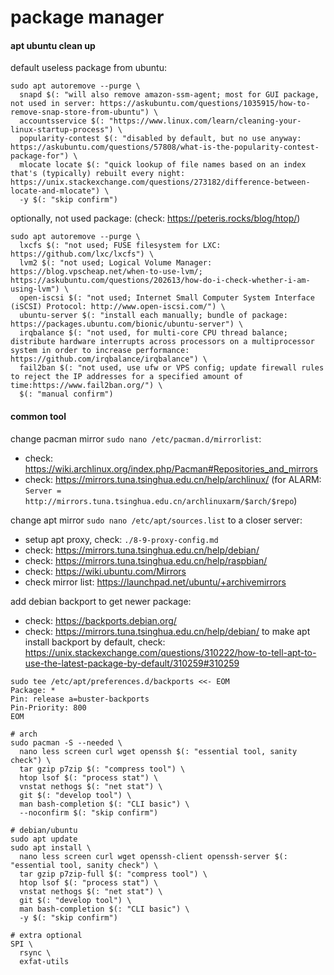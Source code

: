 # package manager


#### apt ubuntu clean up

default useless package from ubuntu:
```shell script
sudo apt autoremove --purge \
  snapd $(: "will also remove amazon-ssm-agent; most for GUI package, not used in server: https://askubuntu.com/questions/1035915/how-to-remove-snap-store-from-ubuntu") \
  accountsservice $(: "https://www.linux.com/learn/cleaning-your-linux-startup-process") \
  popularity-contest $(: "disabled by default, but no use anyway: https://askubuntu.com/questions/57808/what-is-the-popularity-contest-package-for") \
  mlocate locate $(: "quick lookup of file names based on an index that's (typically) rebuilt every night: https://unix.stackexchange.com/questions/273182/difference-between-locate-and-mlocate") \
  -y $(: "skip confirm")
```

optionally, not used package: (check: https://peteris.rocks/blog/htop/)
```shell script
sudo apt autoremove --purge \
  lxcfs $(: "not used; FUSE filesystem for LXC: https://github.com/lxc/lxcfs") \
  lvm2 $(: "not used; Logical Volume Manager: https://blog.vpscheap.net/when-to-use-lvm/; https://askubuntu.com/questions/202613/how-do-i-check-whether-i-am-using-lvm") \
  open-iscsi $(: "not used; Internet Small Computer System Interface (iSCSI) Protocol: http://www.open-iscsi.com/") \
  ubuntu-server $(: "install each manually; bundle of package: https://packages.ubuntu.com/bionic/ubuntu-server") \
  irqbalance $(: "not used, for multi-core CPU thread balance; distribute hardware interrupts across processors on a multiprocessor system in order to increase performance: https://github.com/irqbalance/irqbalance") \
  fail2ban $(: "not used, use ufw or VPS config; update firewall rules to reject the IP addresses for a specified amount of time:https://www.fail2ban.org/") \
  $(: "manual confirm")
```


#### common tool

change pacman mirror `sudo nano /etc/pacman.d/mirrorlist`:
- check: https://wiki.archlinux.org/index.php/Pacman#Repositories_and_mirrors
- check: https://mirrors.tuna.tsinghua.edu.cn/help/archlinux/ (for ALARM: `Server = http://mirrors.tuna.tsinghua.edu.cn/archlinuxarm/$arch/$repo`)

change apt mirror `sudo nano /etc/apt/sources.list` to a closer server:
- setup apt proxy, check: `./8-9-proxy-config.md`
- check: https://mirrors.tuna.tsinghua.edu.cn/help/debian/
- check: https://mirrors.tuna.tsinghua.edu.cn/help/raspbian/
- check: https://wiki.ubuntu.com/Mirrors
- check mirror list: https://launchpad.net/ubuntu/+archivemirrors

add debian backport to get newer package:
- check: https://backports.debian.org/
- check: https://mirrors.tuna.tsinghua.edu.cn/help/debian/
to make apt install backport by default,
check: https://unix.stackexchange.com/questions/310222/how-to-tell-apt-to-use-the-latest-package-by-default/310259#310259
```
sudo tee /etc/apt/preferences.d/backports <<- EOM
Package: *
Pin: release a=buster-backports
Pin-Priority: 800
EOM
```

```shell script
# arch
sudo pacman -S --needed \
  nano less screen curl wget openssh $(: "essential tool, sanity check") \
  tar gzip p7zip $(: "compress tool") \
  htop lsof $(: "process stat") \
  vnstat nethogs $(: "net stat") \
  git $(: "develop tool") \
  man bash-completion $(: "CLI basic") \
  --noconfirm $(: "skip confirm")

# debian/ubuntu
sudo apt update
sudo apt install \
  nano less screen curl wget openssh-client openssh-server $(: "essential tool, sanity check") \
  tar gzip p7zip-full $(: "compress tool") \
  htop lsof $(: "process stat") \
  vnstat nethogs $(: "net stat") \
  git $(: "develop tool") \
  man bash-completion $(: "CLI basic") \
  -y $(: "skip confirm")

# extra optional
SPI \
  rsync \
  exfat-utils
```
